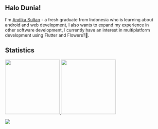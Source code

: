## Halo Dunia!

I'm [Andika Sultan](https://github.com/rafusr) - a fresh graduate from Indonesia who is learning about android and web development, I also wants to expand my experience in other software development, I currently have an interest in multiplatform development using Flutter and Flowers?🌻.

## Statistics

<p align="left">
<a href="https://github.com/snowfluke">
  <img height="180em" src="https://github-readme-stats-eight-theta.vercel.app/api?username=rafusr&show_icons=true&theme=tokyonight&include_all_commits=true&count_private=true"/>
  <img height="180em" src="https://github-readme-stats-eight-theta.vercel.app/api/top-langs/?username=rafusr&layout=compact&langs_count=8&theme=tokyonight"/>
</a>
</p>

![](https://github-profile-summary-cards.vercel.app/api/cards/profile-details?username=rafusr&theme=nord_dark)

<!--
**rafusr/rafusr** is a ✨ _special_ ✨ repository because its `README.md` (this file) appears on your GitHub profile.

Here are some ideas to get you started:

- 🔭 I’m currently working on ...
- 🌱 I’m currently learning ...
- 👯 I’m looking to collaborate on ...
- 🤔 I’m looking for help with ...
- 💬 Ask me about ...
- 📫 How to reach me: ...
- 😄 Pronouns: ...
- ⚡ Fun fact: ...
-->
